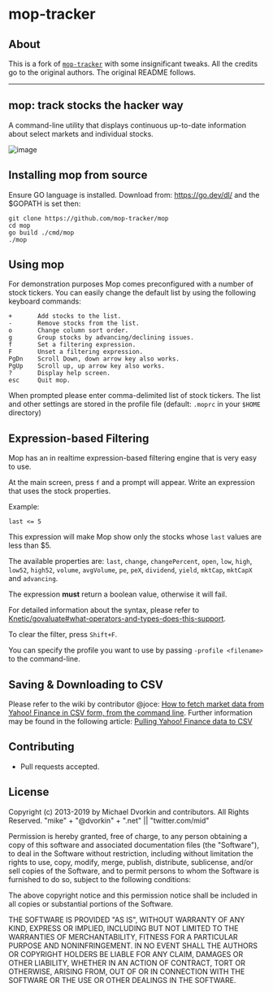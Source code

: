 mop-tracker
===========

## About

This is a fork of [`mop-tracker`](https://github.com/mop-tracker/mop) with some insignificant tweaks. All the credits go to the original authors. The original README follows.

<hr />

## mop: track stocks the hacker way
A command-line utility that displays continuous up-to-date information about select markets and individual stocks.

![image](https://user-images.githubusercontent.com/12674437/144474220-5f35f893-6860-4ba5-9c3a-58b80df16255.png)

## Installing mop from source

Ensure GO language is installed. Download from: https://go.dev/dl/ and the $GOPATH is set then:

```
git clone https://github.com/mop-tracker/mop
cd mop
go build ./cmd/mop
./mop
```

## Using mop
For demonstration purposes Mop comes preconfigured with a number of stock tickers. You can easily change the default list by using the following keyboard commands:

    +       Add stocks to the list.
    -       Remove stocks from the list.
    o       Change column sort order.
    g       Group stocks by advancing/declining issues.
    f       Set a filtering expression.
    F       Unset a filtering expression.
    PgDn    Scroll Down, down arrow key also works.
    PgUp    Scroll up, up arrow key also works.
    ?       Display help screen.
    esc     Quit mop.

When prompted please enter comma-delimited list of stock tickers. The list and other settings are stored in the profile file (default: ``.moprc`` in your ``$HOME`` directory)

## Expression-based Filtering
Mop has an in realtime expression-based filtering engine that is very easy to use.

At the main screen, press `f` and a prompt will appear. Write an expression that uses the stock properties.

Example:

```last <= 5```

This expression will make Mop show only the stocks whose `last` values are less than $5.

The available properties are: `last`, `change`, `changePercent`, `open`, `low`, `high`, `low52`, `high52`, `volume`, `avgVolume`, `pe`, `peX`, `dividend`, `yield`, `mktCap`, `mktCapX` and `advancing`.

The expression **must** return a boolean value, otherwise it will fail.

For detailed information about the syntax, please refer to [Knetic/govaluate#what-operators-and-types-does-this-support](https://github.com/Knetic/govaluate#what-operators-and-types-does-this-support).

To clear the filter, press `Shift+F`.

You can specify the profile you want to use by passing ``-profile <filename>`` to the command-line.

## Saving & Downloading to CSV
Please refer to the wiki by contributor @joce: [How to fetch market data from Yahoo! Finance in CSV form, from the command line](https://github.com/mop-tracker/mop/wiki/How-to-fetch-market-data-from-Yahoo!-Finance-in-CSV-form,-from-the-command-line).
Further information may be found in the following article: [Pulling Yahoo! Finance data to CSV](https://jocelyn.legau.lt/posts/pulling-yahoo-finance-tickers-to-csv/)

## Contributing
* Pull requests accepted.

## License
Copyright (c) 2013-2019 by Michael Dvorkin and contributors. All Rights Reserved.
"mike" + "@dvorkin" + ".net" || "twitter.com/mid"

Permission is hereby granted, free of charge, to any person obtaining a copy of this software and associated documentation files (the "Software"), to deal in the Software without restriction, including without limitation the rights to use, copy, modify, merge, publish, distribute, sublicense, and/or sell copies of the Software, and to permit persons to whom the Software is furnished to do so, subject to the following conditions:

The above copyright notice and this permission notice shall be included in all copies or substantial portions of the Software.

THE SOFTWARE IS PROVIDED "AS IS", WITHOUT WARRANTY OF ANY KIND, EXPRESS OR IMPLIED, INCLUDING BUT NOT LIMITED TO THE WARRANTIES OF MERCHANTABILITY, FITNESS FOR A PARTICULAR PURPOSE AND NONINFRINGEMENT. IN NO EVENT SHALL THE AUTHORS OR COPYRIGHT HOLDERS BE LIABLE FOR ANY CLAIM, DAMAGES OR OTHER LIABILITY, WHETHER IN AN ACTION OF CONTRACT, TORT OR OTHERWISE, ARISING FROM, OUT OF OR IN CONNECTION WITH THE SOFTWARE OR THE USE OR OTHER DEALINGS IN THE SOFTWARE.
